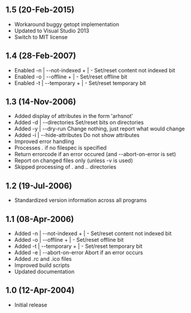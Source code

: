 ## 1.5 (20-Feb-2015)

  * Workaround buggy getopt implementation
  * Updated to Visual Studio 2013
  * Switch to MIT license

## 1.4 (28-Feb-2007)

  * Enabled -n | --not-indexed + | -  Set/reset content not indexed bit
  * Enabled -o | --offline     + | -  Set/reset offline bit
  * Enabled -t | --temporary   + | -  Set/reset temporary bit

## 1.3 (14-Nov-2006)

  * Added display of attributes in the form 'arhsnot'
  * Added -d | --directories        Set/reset bits on directories
  * Added -y | --dry-run            Change nothing, just report what would change
  * Added -i | --hide-attributes    Do not show attributes
  * Improved error handling
  * Processes *.* if no filespec is specified
  * Return errorcode if an error occured (and --abort-on-error is set)
  * Report on changed files only (unless -v is used)
  * Skipped processing of . and .. directories

## 1.2 (19-Jul-2006)

  * Standardized version information across all programs

## 1.1 (08-Apr-2006)

  * Added -n | --not-indexed + | -  Set/reset content not indexed bit
  * Added -o | --offline     + | -  Set/reset offline bit
  * Added -t | --temporary   + | -  Set/reset temporary bit
  * Added -e | --abort-on-error     Abort if an error occurs
  * Added .rc and .ico files
  * Improved build scripts
  * Updated documentation

## 1.0 (12-Apr-2004)

  * Initial release
